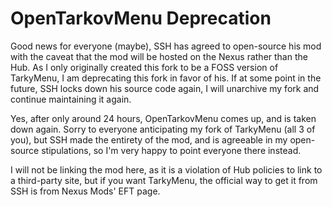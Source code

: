 # OpenTarkovMenu Deprecation

Good news for everyone (maybe), SSH has agreed to open-source his mod with the caveat that the mod will be hosted on the Nexus rather than the Hub. As I only originally created this fork to be a FOSS version of TarkyMenu, I am deprecating this fork in favor of his. If at some point in the future, SSH locks down his source code again, I will unarchive my fork and continue maintaining it again. 

Yes, after only around 24 hours, OpenTarkovMenu comes up, and is taken down again. Sorry to everyone anticipating my fork of TarkyMenu (all 3 of you), but SSH made the entirety of the mod, and is agreeable in my open-source stipulations, so I'm very happy to point everyone there instead.

I will not be linking the mod here, as it is a violation of Hub policies to link to a third-party site, but if you want TarkyMenu, the official way to get it from SSH is from Nexus Mods' EFT page.
